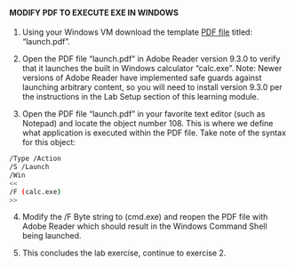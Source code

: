 #### MODIFY PDF TO EXECUTE EXE IN WINDOWS

1. Using your Windows VM download the template [PDF file](https://raw.github.com/madsec/tha-lab_introduction-to-the-pdf-launch-action/master/assets/) titled: “launch.pdf”.

2. Open the PDF file “launch.pdf” in Adobe Reader version 9.3.0 to verify that it launches the built in Windows calculator “calc.exe”. Note: Newer versions of Adobe Reader have implemented safe guards against launching arbitrary content, so you will need to install version 9.3.0 per the instructions in the Lab Setup section of this learning module.

3. Open the PDF file “launch.pdf” in your favorite text editor (such as Notepad) and locate the object number 108. This is where we define what application is executed within the PDF file. Take note of the syntax for this object:

  ```bash
  /Type /Action
  /S /Launch
  /Win
  <<
  /F (calc.exe)
  >>
  ```

4. Modify the /F Byte string to (cmd.exe) and reopen the PDF file with Adobe Reader which should result in the Windows Command Shell being launched.

5. This concludes the lab exercise, continue to exercise 2.
